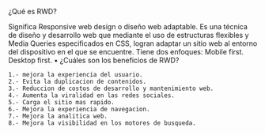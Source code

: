 ¿Qué es RWD? 

  Significa Responsive web design o diseño web adaptable.
  Es una técnica de diseño y desarrollo web que mediante el uso de estructuras flexibles y Media Queries
   especificados en CSS, logran adaptar un sitio web al entorno del dispositivo en el que se encuentre.
   Tiene dos enfoques:
   Mobile first.
   Desktop first.
• ¿Cuáles son los beneficios de RWD?

    1.- mejora la experiencia del usuario.
    2.- Evita la duplicacion de contenidos.
    3.- Reduccion de costos de desarrollo y mantenimiento web.
    4.- Aumenta la viralidad en las redes sociales.
    5.- Carga el sitio mas rapido.
    6.- Mejora la experiencia de navegacion.
    7.- Mejora la analitica web.
    8.- Mejora la visibilidad en los motores de busqueda.
